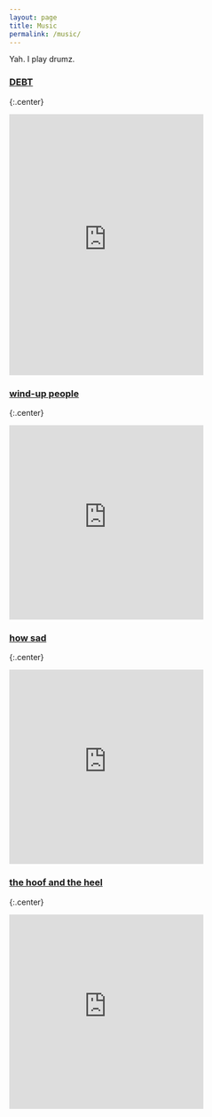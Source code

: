 ```yaml
---
layout: page
title: Music
permalink: /music/
---
```


Yah. I play drumz. 

### [DEBT](//debtmusic.bandcamp.com/) 
{:.center}
<div class="center">
<iframe style="border: 0; width: 350px; height: 470px;" src="https://bandcamp.com/EmbeddedPlayer/album=1179847270/size=large/bgcol=ffffff/linkcol=0687f5/tracklist=false/transparent=true/" seamless><a href="http://debtmusic.bandcamp.com/album/dont-ruin-this-for-everyone">Don&#39;t Ruin This For Everyone by DEBT</a></iframe>
</div>

### [wind-up people](//winduppeople.bandcamp.com)
{:.center}
<div class="center">
<iframe style="border: 0; width: 350px; height: 350px;" src="https://bandcamp.com/EmbeddedPlayer/album=310341828/size=large/bgcol=ffffff/linkcol=0687f5/minimal=true/transparent=true/" width="300" height="150" seamless="">[All This Culture Is Killing Me by Wind-Up People](http://winduppeople.bandcamp.com/album/all-this-culture-is-killing-me)</iframe>
</div>

### [how sad](//howsad.bandcamp.com)
{:.center}
<div class="center">
<iframe style="border: 0; width: 350px; height: 350px;" src="https://bandcamp.com/EmbeddedPlayer/album=235102826/size=large/bgcol=ffffff/linkcol=0687f5/minimal=true/transparent=true/" width="300" height="150" seamless="">[Indian Summer EP by How Sad](http://howsad.bandcamp.com/album/indian-summer-ep)</iframe>
</div>

### [the hoof and the heel](//thehoofandtheheel.bandcamp.com)
{:.center}
<div class="center">
<iframe style="border: 0; width: 350px; height: 350px;" src="https://bandcamp.com/EmbeddedPlayer/album=953924207/size=large/bgcol=ffffff/linkcol=0687f5/minimal=true/transparent=true/" width="300" height="150" seamless="">[And All The Tigers by The Hoof &amp; The Heel](http://thehoofandtheheel.bandcamp.com/album/and-all-the-tigers)</iframe>
</div>
